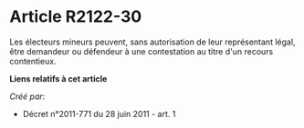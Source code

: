 # Article R2122-30

Les électeurs mineurs peuvent, sans autorisation de leur représentant légal, être demandeur ou défendeur à une contestation
au titre d'un recours contentieux.

**Liens relatifs à cet article**

_Créé par_:

  - Décret n°2011-771 du 28 juin 2011 - art. 1
